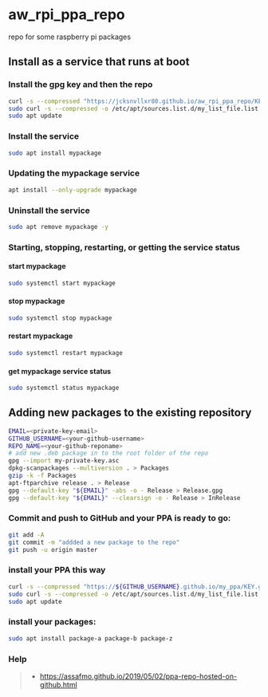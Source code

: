 # aw_rpi_ppa_repo

repo for some raspberry pi packages

## Install as a service that runs at boot

### Install the gpg key and then the repo

```bash
curl -s --compressed "https://jcksnvllxr80.github.io/aw_rpi_ppa_repo/KEY.gpg" | sudo apt-key add -
sudo curl -s --compressed -o /etc/apt/sources.list.d/my_list_file.list "https://jcksnvllxr80.github.io/aw_rpi_ppa_repo/my_list_file.list"
sudo apt update
```

### Install the service

```bash
sudo apt install mypackage
```

### Updating the mypackage service

```bash
apt install --only-upgrade mypackage
```

### Uninstall the service

```bash
sudo apt remove mypackage -y
```

### Starting, stopping, restarting, or getting the service status

#### start mypackage

```bash
sudo systemctl start mypackage
```

#### stop mypackage

```bash
sudo systemctl stop mypackage
```

#### restart mypackage

```bash
sudo systemctl restart mypackage
```

#### get mypackage service status

```bash
sudo systemctl status mypackage
```

## Adding new packages to the existing repository

```bash
EMAIL=<private-key-email>
GITHUB_USERNAME=<your-github-username>
REPO_NAME=<your-github-reponame>
# add new .deb package in to the root folder of the repo
gpg --import my-private-key.asc
dpkg-scanpackages --multiversion . > Packages
gzip -k -f Packages
apt-ftparchive release . > Release
gpg --default-key "${EMAIL}" -abs -o - Release > Release.gpg
gpg --default-key "${EMAIL}" --clearsign -o - Release > InRelease
```

### Commit and push to GitHub and your PPA is ready to go:

```bash
git add -A
git commit -m "addded a new package to the repo"
git push -u origin master
```
### install your PPA this way

```bash
curl -s --compressed "https://${GITHUB_USERNAME}.github.io/my_ppa/KEY.gpg" | sudo apt-key add -
sudo curl -s --compressed -o /etc/apt/sources.list.d/my_list_file.list "https://${GITHUB_USERNAME}.github.io/my_ppa/my_list_file.list"
sudo apt update
```

### install your packages:

```bash
sudo apt install package-a package-b package-z
```

### Help

>- <https://assafmo.github.io/2019/05/02/ppa-repo-hosted-on-github.html>

